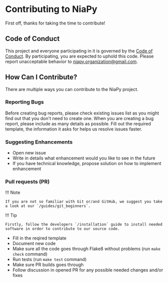 # Contributing to NiaPy


First off, thanks for taking the time to contribute!

## Code of Conduct

This project and everyone participating in it is governed by the
[Code of Conduct](https://github.com/NiaOrg/NiaPy/blob/master/CODE_OF_CONDUCT.md). By participating, you are expected to uphold this
code. Please report unacceptable behavior to
<niapy.organization@gmail.com>.

## How Can I Contribute?

There are multiple ways you can contribute to the NiaPy project.

### Reporting Bugs

Before creating bug reports, please check existing issues list as you
might find out that you don't need to create one. When you are creating
a bug report, please include as many details as possible. Fill out the
required template, the information it asks for helps us resolve issues
faster.

### Suggesting Enhancements

-   Open new issue
-   Write in details what enhancement would you like to see in the
    future
-   If you have technical knowledge, propose solution on how to
    implement enhancement

### Pull requests (PR)

!!! Note

    If you are not so familiar with Git or/and GitHub, we suggest you take a look at our `/guides/git_beginners`.

!!! Tip

    Firstly, follow the developers `/installation` guide to install needed software in order to contribute to our source code.

-   Fill in the reqired template
-   Document new code
-   Make sure all the code goes through Flake8 without problems (run
    `make check` command)
-   Run tests (run `make test` command)
-   Make sure PR builds goes through
-   Follow discussion in opened PR for any possible needed changes
    and/or fixes